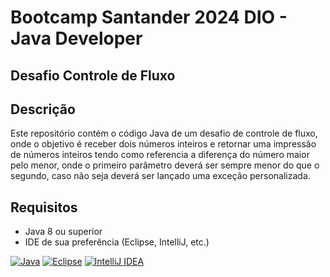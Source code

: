 # Bootcamp Santander 2024 DIO - Java Developer

## Desafio Controle de Fluxo

## Descrição
Este repositório contém o código Java de um desafio de controle de fluxo, onde o objetivo é  receber dois números inteiros e retornar uma impressão de números inteiros tendo como referencia a diferença do número maior pelo menor, onde o primeiro parâmetro deverá ser sempre menor do que o segundo, caso não seja deverá ser lançado uma exceção personalizada.
## Requisitos
- Java 8 ou superior
- IDE de sua preferência (Eclipse, IntelliJ, etc.)

[![Java](https://img.shields.io/badge/Java-ED8B00?style=for-the-badge&logo=java&logoColor=white)](https://www.java.com/)
[![Eclipse](https://img.shields.io/badge/Eclipse-2C2255?style=for-the-badge&logo=eclipse&logoColor=white)](https://www.eclipse.org/)
[![IntelliJ IDEA](https://img.shields.io/badge/IntelliJ_IDEA-000000?style=for-the-badge&logo=intellij-idea&logoColor=white)](https://www.jetbrains.com/idea/)